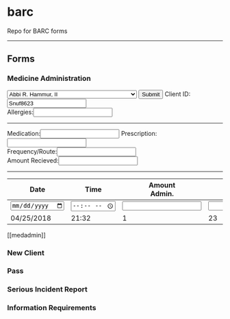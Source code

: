 # barc
Repo for BARC forms

---
## Forms
<section id="forms">
  <h3>Medicine Administration</h3>
    <article id="medadmin">
        <form class="barc barc-form" action="index.html" method="post">
           <select name="client_name">
                <option value="Abbi R. Hammur, II">
                  Abbi R. Hammur, II</option>
                <option value="Vaclav Sammuel Michael Havel, V">
                  Vaclav Sammuel Michael Havel, V</option>
                <option value="Carine Christine Monique Anquetil-Havel-Bertot">
                  Carine Christine Monique Anquetil-Havel-Bertot</option>
                <option value="Norman Christophern">
                  Norman Christophern</option>
                <option value="Erduarto Geoffreys Maisonno">
                  Erduarto Geoffreys Maisonno</option>
                <option value="Joixwa Fox-Petyr">
                  Joixwa Fox-Petyr</option>
                <option value="Doctor Jenn Fazzio, MD">
                  Doctor Jenn Fazzio, MD</option>
                <option value="Panabu Rammosas Khadr, II">
                  Panabu Rammosas Khadr, II
            </select>
            <input type="submit"/>
            <!--<span class="input-text">
              <label for="client_name">Client:</label><input type="text" name="client_name" value="Joe Snuffy">
            </span>-->
            <span class="input-text">
              <label for="client_id">Client ID:</label>
              <input type="text" name="client_id" placeholder="Client ID" value="Snuf8623">
            </span>
          <div class="container">
            <span class="input-text">
              <label for="allergy">Allergies:</label><input type="text" name="allergy" value=""><br/>
            </span>
          </div>
          <hr>
          <div class="container">
            <span class="input-text">
              <label for="med_name">Medication:</label><input class="highlight" type="text" name="med_name" value="">
            </span>
            <span class="input-text">
              <label for="med_prescr">Prescription:</label><input type="text" name="med_prescr" value=""><br/>
            </span>
          </div>
          <div class="container">
            <span class="input-text">
              <label for="med_freqroute">Frequency/Route:</label><input type="text" name="med_freqroute" value=""><br/>
            </span>
          </div>
          <div class="container">
            <span class="input-text">
              <label for="med_amt_recd">Amount Recieved:</label><input type="text" name="med_amt_recd" value=""><br/>
            </span>
          </div>
          <hr>
      <table class="card">
        <thead>
          <th class="left">Date</th>
          <th>Time</th>
          <th>Amount<br>Admin.</th>
          <th>Amount<br>On-Hand</th>
          <th>Client<br>Signature</th>
          <th class="right">Staff<br>Signature</th>
        </thead>
        <tbody>
          <tr class="input">
            <td>
              <input type="date" name="" value="">
            </td>
            <td>
              <input type="time" name="" value="">
            </td>
            <td>
              <input type="number" name="" value="">
            </td>
            <td>
              <input type="number" name="" value="">
            </td>
            <td>
              <input type="text" name="" value="">
            </td>
            <td>
              <input type="text" name="" value="">
            </td>
          </tr>
          <tr>
            <td>04/25/2018</td>
            <td>21:32</td>
            <td>1</td>
            <td>23</td>
            <td>Joe Snuffy|</td>
            <td>John Doe|</td>
          </tr>
        </tbody>
      </table>
    </form>
    </article>
  </section>

[[medadmin]]

### New Client

### Pass

### Serious Incident Report

### Information Requirements
